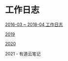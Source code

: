 # 工作日志

[2016-03 ~ 2018-04 工作日志](https://github.com/Monine/worklog/issues)

[2019](./2019)

[2020](./2020)

2021 - 有道云笔记
